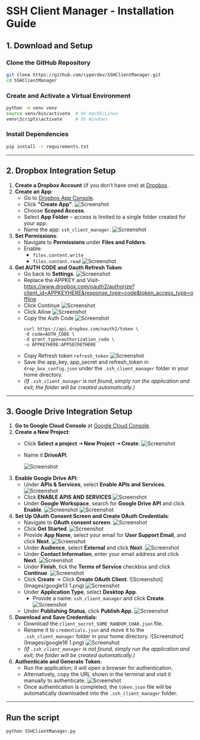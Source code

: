# **SSH Client Manager - Installation Guide**

## **1. Download and Setup**

### **Clone the GitHub Repository**

```bash
git clone https://github.com/cyperdev/SSHClientManager.git
cd SSHClientManager
```

### **Create and Activate a Virtual Environment**

```bash
python -m venv venv
source venv/bin/activate  # On macOS/Linux
venv\Scripts\activate     # On Windows
```

### **Install Dependencies**

```bash
pip install -r requirements.txt
```

---

## **2. Dropbox Integration Setup**

1. **Create a Dropbox Account** (if you don’t have one) at [Dropbox](https://www.dropbox.com/).
2. **Create an App**:
    - Go to [Dropbox App Console](https://www.dropbox.com/developers/apps).
    - Click **"Create App"**.
		![Screenshot](Images/dropbox1.png)
    - Choose **Scoped Access**.
    - Select **App Folder** – access is limited to a single folder created for your app.
    - Name the app: `ssh_client_manager`.
	    ![Screenshot](Images/dropbox2.png)
3. **Set Permissions**:
    - Navigate to **Permissions** under **Files and Folders**.
    - Enable:
        - `files.content.write`
        - `files.content.read`
        ![Screenshot](Images/dropbox3.png)
4. **Get AUTH CODE and Oauth Refresh Token**:
    - Go back to **Settings**.
      ![Screenshot](Images/dropbox4.png)
    - Replace the APPKEY and Visit- https://www.dropbox.com/oauth2/authorize?client_id=APPKEYHERE&response_type=code&token_access_type=offline
    - Click Continue
      ![Screenshot](Images/dropbox5.png)
    - Click Allow
      ![Screenshot](Images/dropbox6.png)
    - Copy the Auth Code
      ![Screenshot](Images/dropbox7.png)
        ```
        curl https://api.dropbox.com/oauth2/token \
	    -d code=AUTH_CODE \
	    -d grant_type=authorization_code \
	    -u APPKEYHERE:APPSECRETHERE​
       ```
    - Copy Refresh token ```refresh_token```
      ![Screenshot](Images/dropbox8.png)
    - Save the app_key, app_secret and refresh_token in `drop_box_config.json` under the `.ssh_client_manager` folder in your home directory.
    - _(If `.ssh_client_manager` is not found, simply run the application and exit; the folder will be created automatically.)_

---

## **3. Google Drive Integration Setup**

1. **Go to Google Cloud Console** at [Google Cloud Console](https://console.cloud.google.com/).
2. **Create a New Project**:
    - Click **Select a project ➝ New Project ➝ Create**.
	    ![Screenshot](Images/google1.png)
    - Name it **DriveAPI**.
      
	    ![Screenshot](Images/google2.png)
3. **Enable Google Drive API**:
    - Under **APIs & Services**, select **Enable APIs and Services**.
	    ![Screenshot](Images/google3.png)
    - Click **ENABLE APIS AND SERVICES**
	    ![Screenshot](Images/google4.png)
    - Under **Google Workspace**, search for **Google Drive API** and click **Enable**.
	    ![Screenshot](Images/google5.png)
	    ![Screenshot](Images/google6.png)
4. **Set Up OAuth Consent Screen and Create OAuth Credentials**:
    - Navigate to **OAuth consent screen**.
	    ![Screenshot](Images/google7.png)
    - Click **Get Started**.
	    ![Screenshot](Images/google8.png)
    - Provide **App Name**, select your email for **User Support Email**, and click **Next**.
	    ![Screenshot](Images/google9.png)
    - Under **Audience**, select **External** and click **Next**.
	    ![Screenshot](Images/google10.png)
    - Under **Contact Information**, enter your email address and click **Next**.
	    ![Screenshot](Images/google11.png)
    - Under **Finish**, tick the **Terms of Service** checkbox and click **Continue**.
	    ![Screenshot](Images/google12.png)
    - Click **Create** → Click **Create OAuth Client**.
		![Screenshot](Images/google13 1.png)
	    ![Screenshot](Images/google14.png)
    - Under **Application Type**, select **Desktop App**.
	    - Provide a name: `ssh_client_manager` and click **Create**.
		![Screenshot](Images/google15.png)
    - Under **Publishing Status**, click **Publish App**.
	    ![Screenshot](Images/google18.png)
5. **Download and Save Credentials**:
    - Download the `client_secret_SOME_RANDOM_CHAR.json` file.
    - Rename it to `credentials.json` and move it to the `.ssh_client_manager` folder in your home directory.
	    ![Screenshot](Images/google16 1.png)
	    ![Screenshot](Images/google17.png)
    - _(If `.ssh_client_manager` is not found, simply run the application and exit; the folder will be created automatically.)_
6. **Authenticate and Generate Token**:
    - Run the application; it will open a browser for authentication.
    - Alternatively, copy the URL shown in the terminal and visit it manually to authenticate.
	    ![Screenshot](Images/google19.png)
    - Once authentication is completed, the `token.json` file will be automatically downloaded into the `.ssh_client_manager` folder.

---
## Run the script
```bash
python SSHClientManager.py
```
